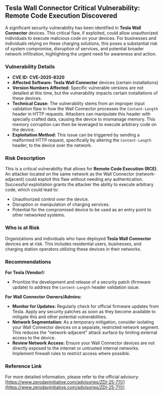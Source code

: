 ## Tesla Wall Connector Critical Vulnerability: Remote Code Execution Discovered

A significant security vulnerability has been identified in **Tesla Wall Connector** devices. This critical flaw, if exploited, could allow unauthorized individuals to execute malicious code on your devices. For businesses and individuals relying on these charging solutions, this poses a substantial risk of system compromise, disruption of services, and potential broader network infiltration, highlighting the urgent need for awareness and action.

### Vulnerability Details

*   **CVE ID:** **CVE-2025-8320**
*   **Affected Software:** **Tesla Wall Connector** devices (certain installations)
*   **Version Numbers Affected:** Specific vulnerable versions are not detailed at this time, but the vulnerability impacts certain installations of these devices.
*   **Technical Cause:** The vulnerability stems from an improper input validation flaw in how the Wall Connector processes the `Content-Length` header in HTTP requests. Attackers can manipulate this header with specially crafted data, causing the device to mismanage memory. This memory corruption can then be leveraged to execute arbitrary code on the device.
*   **Exploitation Method:** This issue can be triggered by sending a malformed HTTP request, specifically by altering the `Content-Length` header, to the device over the network.

### Risk Description

This is a critical vulnerability that allows for **Remote Code Execution (RCE)**. An attacker located on the same network as the Wall Connector (network-adjacent) could exploit this flaw without needing any authentication. Successful exploitation grants the attacker the ability to execute arbitrary code, which could lead to:

*   Unauthorized control over the device.
*   Disruption or manipulation of charging services.
*   Potential for the compromised device to be used as an entry point to other networked systems.

### Who is at Risk

Organizations and individuals who have deployed **Tesla Wall Connector** devices are at risk. This includes residential users, businesses, and charging station operators utilizing these devices in their networks.

### Recommendations

**For Tesla (Vendor):**
*   Prioritize the development and release of a security patch (firmware update) to address the `Content-Length` header validation issue.

**For Wall Connector Owners/Admins:**
*   **Monitor for Updates:** Regularly check for official firmware updates from Tesla. Apply any security patches as soon as they become available to mitigate this and other potential vulnerabilities.
*   **Network Segmentation:** As a temporary mitigation, consider isolating your Wall Connector devices on a separate, restricted network segment. This reduces the "network-adjacent" attack surface by limiting external access to the device.
*   **Review Network Access:** Ensure your Wall Connector devices are not directly exposed to the internet or untrusted internal networks. Implement firewall rules to restrict access where possible.

### Reference Link

For more detailed information, please refer to the official advisory:
[https://www.zerodayinitiative.com/advisories/ZDI-25-711/](https://www.zerodayinitiative.com/advisories/ZDI-25-711/)